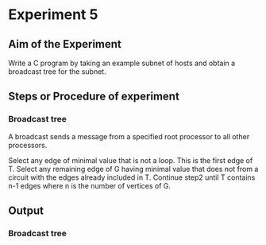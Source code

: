 # Experiment 5

## Aim of the Experiment
Write a C program by taking an example subnet of hosts and obtain a broadcast tree for the subnet.

## Steps or Procedure of experiment
### Broadcast tree
A broadcast sends a message from a specified root processor to all other processors.

Select any edge of minimal value that is not a loop. This is the first edge of T. Select any remaining edge of G having minimal value that does not from a circuit with the edges already included in T. Continue step2 until T contains n-1 edges where n is the number of vertices of G.


## Output
### Broadcast tree
